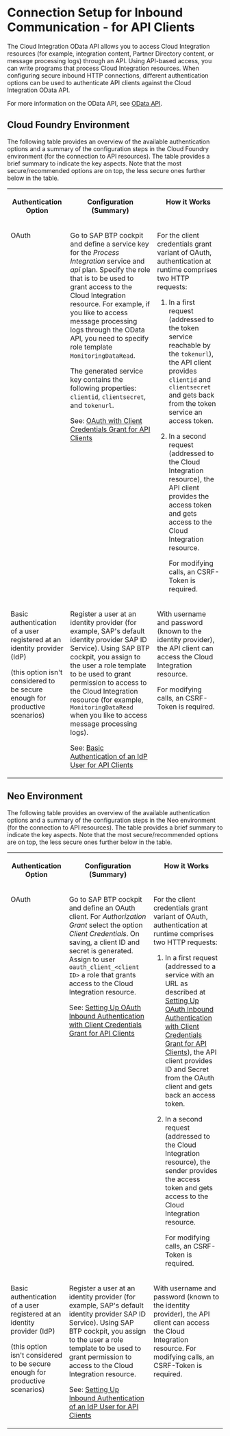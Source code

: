 <!-- loiobc177b404e11407f8c77204db97261d2 -->

# Connection Setup for Inbound Communication - for API Clients

The Cloud Integration OData API allows you to access Cloud Integration resources \(for example, integration content, Partner Directory content, or message processing logs\) through an API. Using API-based access, you can write programs that process Cloud Integration resources. When configuring secure inbound HTTP connections, different authentication options can be used to authenticate API clients against the Cloud Integration OData API.

For more information on the OData API, see [OData API](../Development/odata-api-a617d6f.md).



<a name="loiobc177b404e11407f8c77204db97261d2__section_fxd_dff_fpb"/>

## Cloud Foundry Environment

The following table provides an overview of the available authentication options and a summary of the configuration steps in the Cloud Foundry environment \(for the connection to API resources\). The table provides a brief summary to indicate the key aspects. Note that the most secure/recommended options are on top, the less secure ones further below in the table.


<table>
<tr>
<th valign="top">

Authentication Option



</th>
<th valign="top">

Configuration \(Summary\)



</th>
<th valign="top">

How it Works



</th>
</tr>
<tr>
<td valign="top">

OAuth



</td>
<td valign="top">

Go to SAP BTP cockpit and define a service key for the *Process Integration* service and *api* plan. Specify the role that is to be used to grant access to the Cloud Integration resource. For example, if you like to access message processing logs through the OData API, you need to specify role template `MonitoringDataRead`.

The generated service key contains the following properties: `clientid`, `clientsecret`, and `tokenurl`.

See: [OAuth with Client Credentials Grant for API Clients](../ConnectionSetup/oauth-with-client-credentials-grant-for-api-clients-20e26a8.md)



</td>
<td valign="top">

For the client credentials grant variant of OAuth, authentication at runtime comprises two HTTP requests:

1.  In a first request \(addressed to the token service reachable by the `tokenurl`\), the API client provides `clientid` and `clientsecret` and gets back from the token service an access token.

2.  In a second request \(addressed to the Cloud Integration resource\), the API client provides the access token and gets access to the Cloud Integration resource.

    For modifying calls, an CSRF-Token is required.




</td>
</tr>
<tr>
<td valign="top">

Basic authentication of a user registered at an identity provider \(IdP\)

\(this option isn't considered to be secure enough for productive scenarios\)



</td>
<td valign="top">

Register a user at an identity provider \(for example, SAP's default identity provider SAP ID Service\). Using SAP BTP cockpit, you assign to the user a role template to be used to grant permission to access to the Cloud Integration resource \(for example, `MonitoringDataRead` when you like to access message processing logs\).

See: [Basic Authentication of an IdP User for API Clients](../ConnectionSetup/basic-authentication-of-an-idp-user-for-api-clients-57f104d.md)



</td>
<td valign="top">

With username and password \(known to the identity provider\), the API client can access the Cloud Integration resource.

For modifying calls, an CSRF-Token is required.



</td>
</tr>
</table>



<a name="loiobc177b404e11407f8c77204db97261d2__section_m4g_2ff_fpb"/>

## Neo Environment

The following table provides an overview of the available authentication options and a summary of the configuration steps in the Neo environment \(for the connection to API resources\). The table provides a brief summary to indicate the key aspects. Note that the most secure/recommended options are on top, the less secure ones further below in the table.


<table>
<tr>
<th valign="top">

Authentication Option



</th>
<th valign="top">

Configuration \(Summary\)



</th>
<th valign="top">

How it Works



</th>
</tr>
<tr>
<td valign="top">

OAuth



</td>
<td valign="top">

Go to SAP BTP cockpit and define an OAuth client. For *Authorization Grant* select the option *Client Credentials*. On saving, a client ID and secret is generated. Assign to user `oauth_client_<client ID>` a role that grants access to the Cloud Integration resource.

See: [Setting Up OAuth Inbound Authentication with Client Credentials Grant for API Clients](../ConnectionSetup/setting-up-oauth-inbound-authentication-with-client-credentials-grant-for-api-clients-040d811.md)



</td>
<td valign="top">

For the client credentials grant variant of OAuth, authentication at runtime comprises two HTTP requests:

1.  In a first request \(addressed to a service with an URL as described at [Setting Up OAuth Inbound Authentication with Client Credentials Grant for API Clients](../ConnectionSetup/setting-up-oauth-inbound-authentication-with-client-credentials-grant-for-api-clients-040d811.md)\), the API client provides ID and Secret from the OAuth client and gets back an access token.

2.  In a second request \(addressed to the Cloud Integration resource\), the sender provides the access token and gets access to the Cloud Integration resource.

    For modifying calls, an CSRF-Token is required.




</td>
</tr>
<tr>
<td valign="top">

Basic authentication of a user registered at an identity provider \(IdP\)

\(this option isn't considered to be secure enough for productive scenarios\)



</td>
<td valign="top">

Register a user at an identity provider \(for example, SAP's default identity provider SAP ID Service\). Using SAP BTP cockpit, you assign to the user a role template to be used to grant permission to access to the Cloud Integration resource.

See: [Setting Up Inbound Authentication of an IdP User for API Clients](../ConnectionSetup/setting-up-inbound-authentication-of-an-idp-user-for-api-clients-1656c91.md) 



</td>
<td valign="top">

With username and password \(known to the identity provider\), the API client can access the Cloud Integration resource. For modifying calls, an CSRF-Token is required.



</td>
</tr>
</table>


